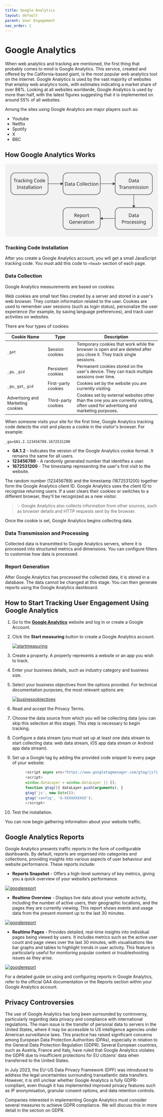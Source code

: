 ```yaml
---
title: Google Analytics
layout: default
parent: User Engagement
nav_order: 1
---
```


# Google Analytics

When web analytics and tracking are mentioned, the first thing that probably comes to mind is Google Analytics. This service, created and offered by the California-based giant, is the most popular web analytics tool on the internet. Google Analytics is used by the vast majority of websites that employ web analytics tools, with estimates indicating a market share of over 88%. Looking at all websites worldwide, Google Analytics is used by more than half, with the latest figures suggesting that it is implemented on around 55% of all websites.

Among the sites using Google Analytics are major players such as:

* Youtube
* Netflix
* Spotify
* X
* BBC

## How Google Analytics Works

[![gaprocess](../images/gaprocess.jpg "Google Analtycis process diagram")](../images/gaprocess.jpg)

### Tracking Code Installation

After you create a Google Analytics account, you will get a small JavaScript tracking code. You must add this code to ```<head>``` section of each page.

### Data Collection

Google Analytics measurements are based on cookies. 

Web cookies are small text files created by a server and stored in a user's web browser. They contain information related to the user. Cookies are used to remember user sessions (such as login status), personalize the user experience (for example, by saving language preferences), and track user activities on websites.

There are four types of cookies:

| **Cookie Name** | **Type** | **Description**
|-----------------|-----------------| ------------------------- |
| ```_gat``` | Session cookies| Temporary cookies that work while the browser is open and are deleted after you close it. They track single sessions.|
| ```_ga```, ```_gid```|Persistent cookies|Permanent cookies stored on the user's device. They can track multiple sessions over time.|
| ```_ga```,```_gat```,```_gid```| First-party cookies|Cookies set by the website you are currently visiting.|
| Advertising and Marketing cookies| Third-party cookies| Cookies set by external websites other than the one you are currently visiting, often used for advertising and marketing purposes.|

When someone visits your site for the first time, Google Analytics tracking code detects the visit and places a cookie in the visitor's browser. For example:

``` _ga=GA1.2.123456789.1672531200 ```

* **GA.1.2** - Indicates the version of the Google Analytics cookie format. It remains the same for all users. 
* **123456789** - A randomly generated number that identifies a user.
* **1672531200** - The timestamp representing the user's first visit to the website.

The random number (123456789) and the timestamp (1672531200) together form the Google Analytics client ID. Google Analytics uses the client ID to recognise returning users. If a user clears their cookies or switches to a different browser, they'll be recognized as a new visitor.

> 💡 Google Analytics also collects information from other sources, such as browser details and HTTP requests sent by the browser.

Once the cookie is set, Google Analytics begins collecting data.

### Data Transmission and Processing

Collected data is transmitted to Google Analytics servers, where it is processed into structured metrics and dimensions. You can configure filters to customise how data is processed.

### Report Generation

After Google Analytics has processed the collected data, it is stored in a database. The data cannot be changed at this stage. You can then generate reports using the Google Analytics dashboard.

## How to Start Tracking User Engagement Using Google Analytics

1. Go to the [**Google Analytics**](https://analytics.google.com/) website and log in or create a Google Account. 
2. Click the **Start measuring** button to create a Google Analytics account. 
  
      [![startmeasuring](../images/googlestart.png "a button with a text which says start measuring")](../images/googlestart.png)

3. Create a property. A property represents a website or an app you wish to track.
4. Enter your business details, such as industry category and business size.
5. Select your business objectives from the options provided. For technical documentation purposes, the most relevant options are: 

      [![businessobjectives](../images/googleobj.png "two selection buttons, both marked as selected. First one says: understand web and/or app traffic; measure your website or app visitors and the channels that drive their visits. Second one says: View user engagement and retention: learn how people explore the products or services on your website or app.")](../images/googleobj.png)

6. Read and accept the Privacy Terms.
7. Choose the data source from which you will be collecting data (you can skip this selection at this stage). This step is necessary to begin tracking. 
8. Configure a data stream (you must set up at least one data stream to start collecting data: web data stream, iOS app data stream or Android app data stream).
9. Set up a Google tag by adding the provided code snippet to every page of your website:   

      ```javascript
            <script async src="https://www.googletagmanager.com/gtag/js?id=G-XXXXXXXXXX"></script>
            <script>
            window.dataLayer = window.dataLayer || [];
            function gtag(){ dataLayer.push(arguments); }
            gtag('js', new Date());
            gtag('config', 'G-XXXXXXXXXX');
            </script>
      ```

10. Test the installation. 

You can now begin gathering information about your website traffic.

## Google Analytics Reports

Google Analytics presents traffic reports in the form of configurable dashboards. By default, reports are organised into categories and collections, providing insights into various aspects of user behaviour and website performance. These reports include:

* **Reports Snapshot** - Offers a high-level summary of key metrics, giving you a quick overview of your website’s performance. 

[![googlereport](../images/googlereport.png "google report")](../images/googlereport.png)

* **Realtime Overview** - Displays live data about your website activity, including the number of active users, their geographic locations, and the pages they are currently viewing. This report shows events and usage data from the present moment up to the last 30 minutes.

[![googlereport](../images/googlerealtimeover.png "google report")](../images/googlerealtimeover.png)

* **Realtime Pages** - Provides detailed, real-time insights into individual pages being viewed by users. It includes metrics such as the active user count and page views over the last 30 minutes, with visualisations like bar graphs and tables to highlight trends in user activity. This feature is particularly useful for monitoring popular content or troubleshooting issues as they arise.

[![googlereport](../images/googlerealtimepages.png "google report")](../images/googlerealtimepages.png)

For a detailed guide on using and configuring reports in Google Analytics, refer to the official GA4 documentation or the Reports section within your Google Analytics account.

## Privacy Controversies

The use of Google Analytics has long been surrounded by controversy, particularly regarding data privacy and compliance with international regulations. The main issue is the transfer of personal data to servers in the United States, where it may be accessible to US intelligence agencies under American surveillance laws. This practice has raised significant concerns among European Data Protection Authorities (DPAs), especially in relation to the General Data Protection Regulation (GDPR). Several European countries, such as Austria, France and Italy, have ruled that Google Analytics violates the GDPR due to insufficient protections for EU citizens’ data when transferred to the United States.

In July 2023, the EU-US Data Privacy Framework (DPF) was introduced to address the legal uncertainties surrounding transatlantic data transfers. However, it is still unclear whether Google Analytics is fully GDPR-compliant, even though it has implemented improved privacy features such as IP anonymisation, granular consent options, and data retention controls.

Companies interested in implementing Google Analytics must consider several measures to achieve GDPR compliance. We will discuss this in more detail in the section on GDPR.
